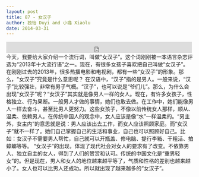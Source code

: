 ```yaml
---
layout: post
title: 87 - 女汉子
author: 独怡 Duyi and 小璐 Xiaolu
date: 2014-03-31
---
```


<iframe src="https://archive.org/embed/slowchinese_201909/Slow_Chinese_087.mp3" width="500" height="30" frameborder="0" webkitallowfullscreen="true" mozallowfullscreen="true" allowfullscreen></iframe>
今天，我要给大家介绍一个流行词，叫做“女汉子”。这个词刚刚被一本语言杂志评选为“2013年十大流行语”之一。现在，有很多女孩子喜欢把自己叫做“女汉子”。在刚刚过去的2013年，很多热播电影和电视剧，都有一些“女汉子”的形象。那么，“女汉子”究竟是什么意思呢？
在汉语中，“汉子”指的是男人。一般来说，“汉子”比较强壮，非常有男子气概。“汉子”，也可以说是“爷们儿”。那么，为什么会出现“女汉子”呢？“女汉子”其实就是像男人一样的女人。现在，有许多女孩子，性格独立、行为果断。一般男人才做的事情，她们也敢去做。在工作中，她们能像男人一样去奋斗，甚至比男人更努力。这些女孩子，不像以前传统女人那样，顺从、温柔、依赖男人。在传统中国人的观念中，女人应该是像“水”一样温柔的。“男主外，女主内”的意思就是说：男人应该出去工作，而女人应该照顾家庭。而“女汉子”就不一样了。她们自己掌握自己的生活和事业，自己也可以照顾好自己。比如：女汉子不需要男人帮忙，自己就可以开瓶盖、修电脑、提行李箱、干粗活、拍蟑螂等等。
“女汉子”的出现，体现了现代社会对女人的要求有了改变。不依靠男人、独立自主的女人，得到了人们的赞赏和认可。传统的中国文化是“重男轻女”的。但是现在，男人和女人的地位越来越平等了，气质和性格的差别也越来越小了。女人也可以比男人还成功。所以就出现了越来越多的“女汉子”。
 
